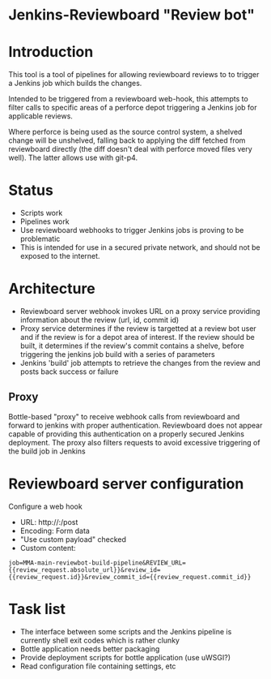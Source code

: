 # Jenkins-Reviewboard "Review bot"
# Introduction
This tool is a tool of pipelines for allowing reviewboard reviews to
to trigger a Jenkins job which builds the changes.

Intended to be triggered from a reviewboard web-hook, this attempts to filter
calls to specific areas of a perforce depot triggering a Jenkins job
for applicable reviews.

Where perforce is being used as the source control system, a shelved change
will be unshelved, falling back to applying the diff fetched from reviewboard
directly (the diff doesn't deal with perforce moved files very well). The
latter allows use with git-p4.

# Status
- Scripts work
- Pipelines work
- Use reviewboard webhooks to trigger Jenkins jobs is proving to be problematic
- This is intended for use in a secured private network, and should not be
  exposed to the internet.

# Architecture
- Reviewboard server webhook invokes URL on a proxy service providing
  information about the review (url, id, commit id)
- Proxy service determines if the review is targetted at a review bot user
  and if the review is for a depot area of interest.
  If the review should be built, it determines if the review's commit contains
  a shelve, before triggering the jenkins job build with a series of parameters
- Jenkins 'build' job attempts to retrieve the changes from the review and posts
  back success or failure

## Proxy
Bottle-based "proxy" to receive webhook calls from reviewboard and forward
to jenkins with proper authentication. Reviewboard does not appear capable of
providing this authentication on a properly secured Jenkins deployment.
The proxy also filters requests to avoid excessive triggering of the build
job in Jenkins

# Reviewboard server configuration
Configure a web hook
- URL:  http://<proxy url>:<proxy port>/post
- Encoding: Form data
- "Use custom payload" checked
- Custom content:
```
job=MMA-main-reviewbot-build-pipeline&REVIEW_URL={{review_request.absolute_url}}&review_id={{review_request.id}}&review_commit_id={{review_request.commit_id}}
```

# Task list
- The interface between some scripts and the Jenkins pipeline is currently
  shell exit codes which is rather clunky
- Bottle application needs better packaging
- Provide deployment scripts for bottle application (use uWSGI?)
- Read configuration file containing settings, etc

